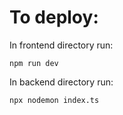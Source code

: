 # To deploy:

In frontend directory run:

``npm run dev``

In backend directory run:

``npx nodemon index.ts``
